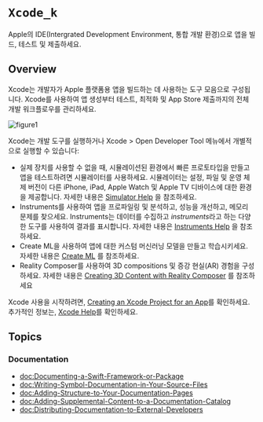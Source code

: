 # ``Xcode_k``

Apple의 IDE(Intergrated Development Environment, 통합 개발 환경)으로 앱을 빌드, 테스트 및 제출하세요.

## Overview

Xcode는 개발자가 Apple 플랫폼용 앱을 빌드하는 데 사용하는 도구 모음으로 구성됩니다. Xcode를 사용하여 앱 생성부터 테스트, 최적화 및 App Store 제출까지의 전체 개발 워크플로우를 관리하세요.

![figure1](Xcode_k-figure1.png)

Xcode는 개발 도구를 실행하거나 Xcode > Open Developer Tool 메뉴에서 개별적으로 실행할 수 있습니다:

- 실제 장치를 사용할 수 없을 때, 시뮬레이션된 환경에서 빠른 프로토타입을 만들고 앱을 테스트하려면 시뮬레이터를 사용하세요. 시뮬레이터는 설정, 파일 및 운영 체제 버전이 다른 iPhone, iPad, Apple Watch 및 Apple TV 디바이스에 대한 환경을 제공합니다. 자세한 내용은 [Simulator Help](https://help.apple.com/simulator/mac/current) 을 참조하세요.
- Instruments를 사용하여 앱을 프로파일링 및 분석하고, 성능을 개선하고, 메모리 문제를 찾으세요. Instruments는 데이터를 수집하고 *instruments*라고 하는 다양한 도구를 사용하여 결과를 표시합니다. 자세한 내용은 [Instruments Help](https://help.apple.com/instruments/mac/current) 을 참조하세요.
- Create ML을 사용하여 앱에 대한 커스텀 머신러닝 모델을 만들고 학습시키세요. 자세한 내용은 [Create ML](https://developer.apple.com/documentation/createml) 를 참조하세요.
- Reality Composer를 사용하여 3D compositions 및 증강 현실(AR) 경험을 구성하세요. 자세한 내용은 [Creating 3D Content with Reality Composer](https://developer.apple.com/documentation/realitykit/creating_3d_content_with_reality_composer) 를 참조하세요

Xcode 사용을 시작하려면, [Creating an Xcode Project for an App](https://developer.apple.com/documentation/xcode/creating-an-xcode-project-for-an-app)를 확인하세요. 추가적인 정보는, [Xcode Help](https://help.apple.com/xcode/mac/current/)를 확인하세요.

## Topics

### Documentation

- <doc:Documenting-a-Swift-Framework-or-Package>
- <doc:Writing-Symbol-Documentation-in-Your-Source-Files>
- <doc:Adding-Structure-to-Your-Documentation-Pages>
- <doc:Adding-Supplemental-Content-to-a-Documentation-Catalog>
- <doc:Distributing-Documentation-to-External-Developers>
